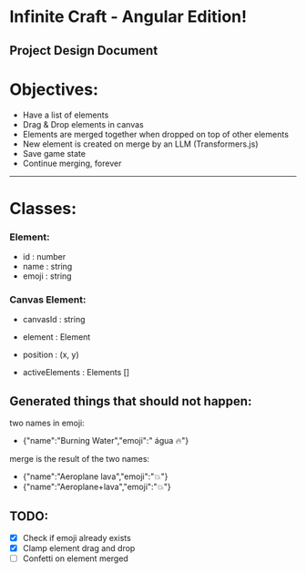 # Infinite Craft - Angular Edition!
## Project Design Document

# Objectives:
- Have a list of elements
- Drag & Drop elements in canvas
- Elements are merged together when dropped on top of other elements
- New element is created on merge by an LLM (Transformers.js)
- Save game state
- Continue merging, forever

---

# Classes:

### Element:
- id : number
- name : string
- emoji : string

### Canvas Element:
- canvasId : string
- element : Element
- position : (x, y)

- activeElements : Elements []

## Generated things that should not happen:
two names in emoji:
- {"name":"Burning Water","emoji":" água 🔥"} 

merge is the result of the two names:
- {"name":"Aeroplane lava","emoji":"💥"}
- {"name":"Aeroplane+lava","emoji":"💥"}

## TODO:
- [x] Check if emoji already exists
- [x] Clamp element drag and drop
- [ ] Confetti on element merged